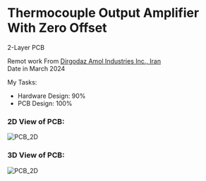 # Thermocouple Output Amplifier With Zero Offset

2-Layer PCB

Remot work From [Dirgodaz Amol Industries Inc., Iran](https://dirgodazamol.com/en/)  
Date in March 2024  

My Tasks: 
- Hardware Design: 90%
- PCB Design: 100%

### 2D View of PCB:
![PCB_2D](https://s32.picofile.com/file/8477570184/v1_1_PCB_2D.png)

### 3D View of PCB:
![PCB_2D](https://s32.picofile.com/file/8477570192/v1_1_PCB_3D.png)